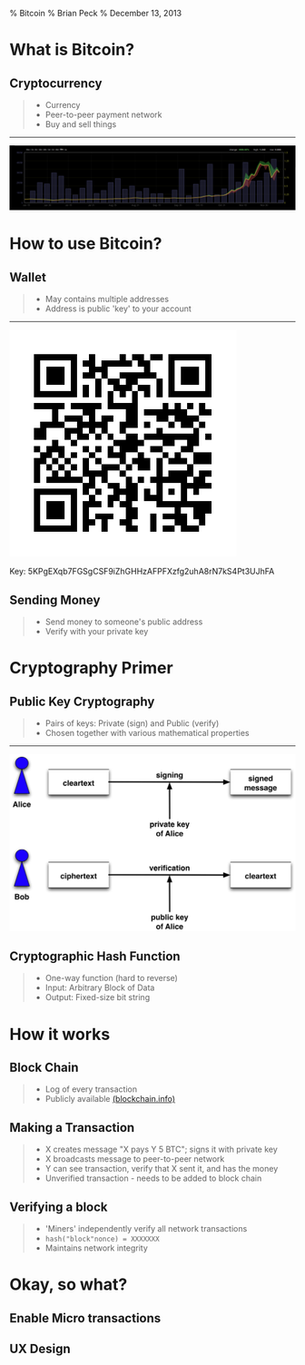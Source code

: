 % Bitcoin
% Brian Peck
% December 13, 2013

# What is Bitcoin?

## Cryptocurrency
> - Currency
> - Peer-to-peer payment network
> - Buy and sell things

------

![Bitcoin price over 6 months](images/bitcoin_charts.png)

# How to use Bitcoin?

## Wallet
> - May contains multiple addresses
> - Address is public 'key' to your account

------

![Public: 1vraci7fTMFqaHz3DGkpUQEBmMVRvNaGs](images/qr.png)

Key: 5KPgEXqb7FGSgCSF9iZhGHHzAFPFXzfg2uhA8rN7kS4Pt3UJhFA

## Sending Money
> - Send money to someone's public address
> - Verify with your private key

# Cryptography Primer

## Public Key Cryptography
> - Pairs of keys: Private (sign) and Public (verify)
> - Chosen together with various mathematical properties

---------
<!--Image credit: https://www.switch.ch/export/sites/default/uni/projects/grid/download_repository/crypto3.png-->

![Public Key Signing](images/crypto3.png)

## Cryptographic Hash Function
> - One-way function (hard to reverse)
> - Input: Arbitrary Block of Data
> - Output: Fixed-size bit string

# How it works

## Block Chain
> - Log of every transaction
> - Publicly available [(blockchain.info)](http://www.blockchain.info)

## Making a Transaction
> - X creates message "X pays Y 5 BTC"; signs it with private key
> - X broadcasts message to peer-to-peer network
> - Y can see transaction, verify that X sent it, and has the money
> - Unverified transaction - needs to be added to block chain

## Verifying a block
> - 'Miners' independently verify all network transactions
> - `hash("block"nonce) = XXXXXXX`
> - Maintains network integrity

# Okay, so what?

## Enable Micro transactions

## UX Design

